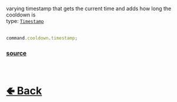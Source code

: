 varying timestamp that gets the current time and adds how long the cooldown is<br>
type: [`Timestamp`](https://github.com/shysolocup/noscord.js/wiki/Util.Timestamp)<br><br>

```js
command.cooldown.timestamp;
```

### [source](https://github.com/shysolocup/noscord.js/blob/main/src/Services/CommandService/custard/CooldownHandle.js)


<br> <h1> [🢀 Back](https://github.com/shysolocup/noscord.js/wiki/Commands.SlashCommand.CooldownHandle) </h1>